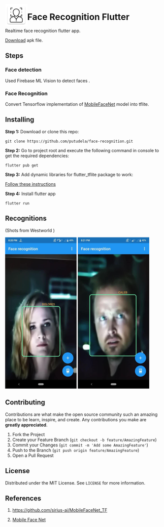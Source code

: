 <img src="/android/app/src/main/res/mipmap-hdpi/ic_launcher.png" align="left"
     alt="Face recognition">
# Face Recognition Flutter

Realtime face recognition flutter app.

 [Download](https://github.com/putudela/face-recognition/raw/master/FaceRecognition.apk) apk file.

## Steps

### Face detection

Used Firebase ML Vision to detect faces .

### Face Recognition

Convert Tensorflow implementation of [MobileFaceNet](https://github.com/sirius-ai/MobileFaceNet_TF) model into tflite.

## Installing

**Step 1:** Download or clone this repo:

```
git clone https://github.com/putudela/face-recognition.git
```

**Step 2:** Go to project root and execute the following command in console to get the required dependencies: 

```
flutter pub get 
```

**Step 3:** Add dynamic libraries for flutter_tflite package to work:

[Follow these instructions](https://pub.dev/packages/tflite_flutter#important-initial-setup)

**Step 4:** Install flutter app

```
flutter run 
```

## Recognitions

(Shots from Westworld )

<p float="left">
  <img src="images/rec1.jpg" width="46% height="100" />
  <img src="images/rec2.jpg" width="46%" /> 
</p>

## Contributing

Contributions are what make the open source community such an amazing place to be learn, inspire, and create. Any contributions you make are **greatly appreciated**.

1. Fork the Project
2. Create your Feature Branch (`git checkout -b feature/AmazingFeature`)
3. Commit your Changes (`git commit -m 'Add some AmazingFeature'`)
4. Push to the Branch (`git push origin feature/AmazingFeature`)
5. Open a Pull Request

## License

Distributed under the MIT License. See `LICENSE` for more information.

## References

1. <https://github.com/sirius-ai/MobileFaceNet_TF>

2. [Mobile Face Net](https://arxiv.org/ftp/arxiv/papers/1804/1804.07573.pdf)
